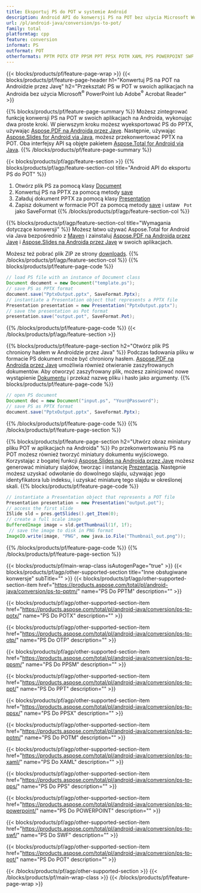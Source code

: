 ```yaml
---
title: Eksportuj PS do POT w systemie Android
description: Android API do konwersji PS na POT bez użycia Microsoft Word
url: /pl/android-java/conversion/ps-to-pot/
family: total
platformtag: cpp
feature: conversion
informat: PS
outformat: POT
otherformats: PPTM POTX OTP PPSM PPT PPSX POTM XAML PPS POWERPOINT SWF ODP
---
```

{{< blocks/products/pf/feature-page-wrap >}}
{{< blocks/products/pf/feature-page-header h1="Konwertuj PS na POT na Androidzie przez Javę" h2="Przekształć PS w POT w swoich aplikacjach na Androida bez użycia Microsoft<sup>&reg;</sup> PowerPoint lub Adobe<sup>&reg;</sup> Acrobat Reader" >}}

{{% blocks/products/pf/feature-page-summary %}}
Możesz zintegrować funkcję konwersji PS na POT w swoich aplikacjach na Androida, wykonując dwa proste kroki. W pierwszym kroku możesz wyeksportować PS do PPTX, używając [Aspose.PDF na Androida przez Javę](https://products.aspose.com/pdf/android-java/). Następnie, używając [Aspose.Slides for Android via Java](https://products.aspose.com/slides/android-java/), możesz przekonwertować PPTX na POT. Oba interfejsy API są objęte pakietem [Aspose.Total for Android via Java](https://products.aspose.com/total/android-java/). 
{{% /blocks/products/pf/feature-page-summary  %}}

{{< blocks/products/pf/agp/feature-section >}}
{{% blocks/products/pf/agp/feature-section-col title="Android API do eksportu PS do POT" %}}
1. Otwórz plik PS za pomocą klasy [Document](https://reference.aspose.com/pdf/java/com.aspose.pdf/Document)
2. Konwertuj PS na PPTX za pomocą metody [save](https://reference.aspose.com/pdf/java/com.aspose.pdf/Document#save-java.lang.String-int-)
3. Załaduj dokument PPTX za pomocą klasy [Presentation](https://reference.aspose.com/slides/java/com.aspose.slides/Presentation)
4. Zapisz dokument w formacie POT za pomocą metody [save](https://reference.aspose.com/slides/java/com.aspose.slides/Presentation#save-java.lang.String-int-) i ustaw ` Pot` jako SaveFormat
{{% /blocks/products/pf/agp/feature-section-col %}}

{{% blocks/products/pf/agp/feature-section-col title="Wymagania dotyczące konwersji" %}}
Możesz łatwo używać Aspose.Total for Android via Java bezpośrednio z [Maven](https://repository.aspose.com/webapp/#/artifacts/browse/tree/General/repo/com/aspose/aspose-total) i zainstaluj [Aspose.PDF na Androida przez Javę](https://docs.aspose.com/pdf/androidjava/installation/) i [Aspose.Slides na Androida przez Javę](https://docs.aspose.com/slides/androidjava/install-aspose-slides-for-android-via-java/) w swoich aplikacjach.

Możesz też pobrać plik ZIP ze strony [downloads](https://downloads.aspose.com/total/androidjava).
{{% /blocks/products/pf/agp/feature-section-col %}}
{{% blocks/products/pf/feature-page-code %}}

```java
// load PS file with an instance of Document class
Document document = new Document("template.ps");
// save PS as PPTX format 
document.save("PptxOutput.pptx", SaveFormat.Pptx); 
// instantiate a Presentation object that represents a PPTX file
Presentation presentation = new Presentation("PptxOutput.pptx");
// save the presentation as Pot format
presentation.save("output.pot", SaveFormat.Pot);   
```

{{% /blocks/products/pf/feature-page-code %}}
{{< /blocks/products/pf/agp/feature-section >}}

{{% blocks/products/pf/feature-page-section  h2="Otwórz plik PS chroniony hasłem w Androidzie przez Java" %}}
Podczas ładowania pliku w formacie PS dokument może być chroniony hasłem. [Aspose.PDF na Androida przez Javę](https://products.aspose.com/pdf/android-java/) umożliwia również otwieranie zaszyfrowanych dokumentów. Aby otworzyć zaszyfrowany plik, możesz zainicjować nowe wystąpienie [Dokumentu](https://reference.aspose.com/pdf/java/com.aspose.pdf/Document#Document-java.lang.String-java.lang.String-) i przekaż nazwę pliku i hasło jako argumenty.
{{% blocks/products/pf/feature-page-code %}}

```java
// open PS document
Document doc = new Document("input.ps", "Your@Password");
// save PS as PPTX format 
document.save("PptxOutput.pptx", SaveFormat.Pptx); 

```
{{% /blocks/products/pf/feature-page-code  %}}
{{% /blocks/products/pf/feature-page-section %}}

{{% blocks/products/pf/feature-page-section  h2="Utwórz obraz miniatury pliku POT w aplikacjach na Androida" %}}
Po przekonwertowaniu PS na POT możesz również tworzyć miniatury dokumentu wyjściowego. Korzystając z bogatej funkcji [Aspose.Slides na Androida przez Javę](https://products.aspose.com/slides/android-java/) możesz generować miniatury slajdów, tworząc i instancję [Prezentacja]( https://reference.aspose.com/slides/java/com.aspose.slides/Presentation). Następnie możesz uzyskać odwołanie do dowolnego slajdu, używając jego identyfikatora lub indeksu, i uzyskać miniaturę tego slajdu w określonej skali.
{{% blocks/products/pf/feature-page-code %}}

```java
// instantiate a Presentation object that represents a POT file
Presentation presentation = new Presentation("output.pot");
// access the first slide
ISlide sld = pres.getSlides().get_Item(0);
// create a full scale image
BufferedImage image = sld.getThumbnail(1f, 1f);
 // save the image to disk in PNG format
ImageIO.write(image, "PNG", new java.io.File("Thumbnail_out.png"));
```
{{% /blocks/products/pf/feature-page-code  %}}
{{% /blocks/products/pf/feature-page-section %}}

{{< blocks/products/pf/main-wrap-class isAutogenPage="true" >}}
{{< blocks/products/pf/agp/other-supported-section title="Inne obsługiwane konwersje" subTitle="" >}}
{{< blocks/products/pf/agp/other-supported-section-item href="https://products.aspose.com/total/pl/android-java/conversion/ps-to-pptm/" name="PS Do PPTM" description="" >}}

{{< blocks/products/pf/agp/other-supported-section-item href="https://products.aspose.com/total/pl/android-java/conversion/ps-to-potx/" name="PS Do POTX" description="" >}}

{{< blocks/products/pf/agp/other-supported-section-item href="https://products.aspose.com/total/pl/android-java/conversion/ps-to-otp/" name="PS Do OTP" description="" >}}

{{< blocks/products/pf/agp/other-supported-section-item href="https://products.aspose.com/total/pl/android-java/conversion/ps-to-ppsm/" name="PS Do PPSM" description="" >}}

{{< blocks/products/pf/agp/other-supported-section-item href="https://products.aspose.com/total/pl/android-java/conversion/ps-to-ppt/" name="PS Do PPT" description="" >}}

{{< blocks/products/pf/agp/other-supported-section-item href="https://products.aspose.com/total/pl/android-java/conversion/ps-to-ppsx/" name="PS Do PPSX" description="" >}}

{{< blocks/products/pf/agp/other-supported-section-item href="https://products.aspose.com/total/pl/android-java/conversion/ps-to-potm/" name="PS Do POTM" description="" >}}

{{< blocks/products/pf/agp/other-supported-section-item href="https://products.aspose.com/total/pl/android-java/conversion/ps-to-xaml/" name="PS Do XAML" description="" >}}

{{< blocks/products/pf/agp/other-supported-section-item href="https://products.aspose.com/total/pl/android-java/conversion/ps-to-pps/" name="PS Do PPS" description="" >}}

{{< blocks/products/pf/agp/other-supported-section-item href="https://products.aspose.com/total/pl/android-java/conversion/ps-to-powerpoint/" name="PS Do POWERPOINT" description="" >}}

{{< blocks/products/pf/agp/other-supported-section-item href="https://products.aspose.com/total/pl/android-java/conversion/ps-to-swf/" name="PS Do SWF" description="" >}}

{{< blocks/products/pf/agp/other-supported-section-item href="https://products.aspose.com/total/pl/android-java/conversion/ps-to-pot/" name="PS Do POT" description="" >}}


{{< /blocks/products/pf/agp/other-supported-section >}}
{{< /blocks/products/pf/main-wrap-class >}}
{{< /blocks/products/pf/feature-page-wrap >}}